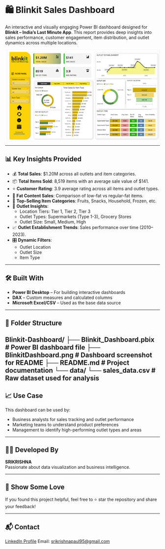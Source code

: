 # 🛍️ Blinkit Sales Dashboard

An interactive and visually engaging Power BI dashboard designed for **Blinkit – India’s Last Minute App**. This report provides deep insights into sales performance, customer engagement, item distribution, and outlet dynamics across multiple locations.

![Blinkit Dashboard Preview](https://github.com/Srikrishna1905/BLINKIT-DASHBOARD/blob/main/BlinkitDashboard.png.png)

---

## 📊 Key Insights Provided

- 💰 **Total Sales**: $1.20M across all outlets and item categories.
- 📦 **Total Items Sold**: 8,519 items with an average sale value of $141.
- ⭐ **Customer Rating**: 3.9 average rating across all items and outlet types.
- 🧈 **Fat Content Sales**: Comparison of low-fat vs regular-fat items.
- 🧾 **Top-Selling Item Categories**: Fruits, Snacks, Household, Frozen, etc.
- 🏬 **Outlet Insights**:
  - Location Tiers: Tier 1, Tier 2, Tier 3
  - Outlet Types: Supermarkets (Type 1-3), Grocery Stores
  - Outlet Size: Small, Medium, High
- 📈 **Outlet Establishment Trends**: Sales performance over time (2010–2023).
- 🎛️ **Dynamic Filters**:
  - Outlet Location
  - Outlet Size
  - Item Type

---

## 🛠️ Built With

- **Power BI Desktop** – For building interactive dashboards
- **DAX** – Custom measures and calculated columns
- **Microsoft Excel/CSV** – Used as the base data source

---

## 📁 Folder Structure


Blinkit-Dashboard/
├── Blinkit_Dashboard.pbix             # Power BI dashboard file
├── BlinkitDashboard.png               # Dashboard screenshot for README
├── README.md                          # Project documentation
└── data/
    └── sales_data.csv                 # Raw dataset used for analysis
---

## 📈 Use Case

This dashboard can be used by:
- Business analysts for sales tracking and outlet performance
- Marketing teams to understand product preferences
- Management to identify high-performing outlet types and areas

---

## 🧑‍💻 Developed By

**SRIKRISHNA**  
Passionate about data visualization and business intelligence.

---

## 🌟 Show Some Love

If you found this project helpful, feel free to ⭐ star the repository and share your feedback!

---

## 📬 Contact

[LinkedIn Profile](https://www.linkedin.com/in/srikrishna-paul/) 
Email: srikrishnapaul95@gmail.com
